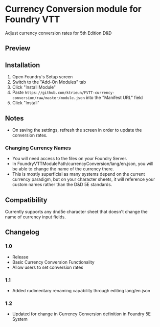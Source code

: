 # Currency Conversion module for Foundry VTT

Adjust currency conversion rates for 5th Edition D&D

## Preview

## Installation

1. Open Foundry's Setup screen
2. Switch to the "Add-On Modules" tab
3. Click "Install Module"
4. Paste `https://github.com/ktrieun/FVTT-currency-conversion/raw/master/module.json` into the "Manifest URL" field
5. Click "Install"

## Notes

* On saving the settings, refresh the screen in order to update the conversion rates.

### Changing Currency Names

* You will need access to the files on your Foundry Server.
* In FoundryVTTModulePath/currencyConversion/lang/en.json, you will be able to change the name of the currency there.
* This is mostly superficial as many systems depend on the current currency paradigm, but on your character sheets, it will reference your custom names rather than the D&D 5E standards.

## Compatibility

Currently supports any dnd5e character sheet that doesn't change the name of currency input fields.

## Changelog

### 1.0

* Release
* Basic Currency Conversion Functionality
* Allow users to set conversion rates

### 1.1

* Added rudimentary renaming capability through editing lang/en.json

### 1.2

* Updated for change in Currency Conversion definition in Foundry 5E System
